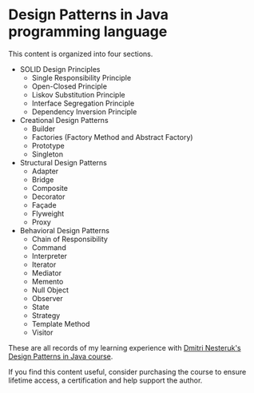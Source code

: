 # Design Patterns in Java programming language

This content is organized into four sections.

- SOLID Design Principles
  - Single Responsibility Principle
  - Open-Closed Principle
  - Liskov Substitution Principle
  - Interface Segregation Principle
  - Dependency Inversion Principle
- Creational Design Patterns
  - Builder
  - Factories (Factory Method and Abstract Factory)
  - Prototype
  - Singleton
- Structural Design Patterns
  - Adapter
  - Bridge
  - Composite
  - Decorator
  - Façade
  - Flyweight
  - Proxy
- Behavioral Design Patterns
  - Chain of Responsibility
  - Command
  - Interpreter
  - Iterator
  - Mediator
  - Memento
  - Null Object
  - Observer
  - State
  - Strategy
  - Template Method
  - Visitor

These are all records of my learning experience with [Dmitri Nesteruk's](https://uk.linkedin.com/in/dmitri-nesteruk-87b069aa) [Design Patterns in Java course](https://www.udemy.com/course/design-patterns-java/).

If you find this content useful, consider purchasing the course to ensure lifetime access, a certification and help support the author.
